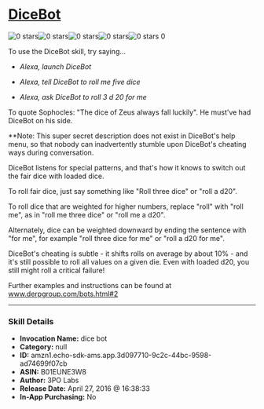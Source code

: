 # [DiceBot](http://alexa.amazon.com/#skills/amzn1.echo-sdk-ams.app.3d097710-9c2c-44bc-9598-ad74699f07cb)
![0 stars](../../images/ic_star_border_black_18dp_1x.png)![0 stars](../../images/ic_star_border_black_18dp_1x.png)![0 stars](../../images/ic_star_border_black_18dp_1x.png)![0 stars](../../images/ic_star_border_black_18dp_1x.png)![0 stars](../../images/ic_star_border_black_18dp_1x.png) 0

To use the DiceBot skill, try saying...

* *Alexa, launch DiceBot*

* *Alexa, tell DiceBot to roll me five dice*

* *Alexa, ask DiceBot to roll 3 d 20 for me*

To quote Sophocles: "The dice of Zeus always fall luckily". He must've had DiceBot on his side.

**Note: This super secret description does not exist in DiceBot's help menu, so that nobody can inadvertently stumble upon DiceBot's cheating ways during conversation.

DiceBot listens for special patterns, and that's how it knows to switch out the fair dice with loaded dice.

To roll fair dice, just say something like "Roll three dice" or "roll a d20".

To roll dice that are weighted for higher numbers, replace "roll" with "roll me", as in "roll me three dice" or "roll me a d20".

Alternately, dice can be weighted downward by ending the sentence with "for me", for example "roll three dice for me" or "roll a d20 for me".

DiceBot's cheating is subtle - it shifts rolls on average by about 10% - and it's still possible to roll all values on a given die. Even with loaded d20, you still might roll a critical failure!

Further examples and instructions can be found at www.derpgroup.com/bots.html#2

***

### Skill Details

* **Invocation Name:** dice bot
* **Category:** null
* **ID:** amzn1.echo-sdk-ams.app.3d097710-9c2c-44bc-9598-ad74699f07cb
* **ASIN:** B01EUNE3W8
* **Author:** 3PO Labs
* **Release Date:** April 27, 2016 @ 16:38:33
* **In-App Purchasing:** No
